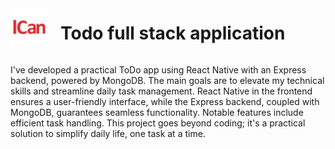 <!DOCTYPE html>
<html lang="en">
<head>
  <meta charset="UTF-8">
  <meta name="viewport" content="width=device-width, initial-scale=1.0">
  <title>ICan - Full Stack Application</title>
</head>
<body>
  <div style="display: flex; align-items: center;">
  <img src="https://raw.githubusercontent.com/balintAlexandru/react-native-ICan/main/documentation/images/logo.png" alt="logo" width="60" height="60" style="margin-right: 20px;">
  <h1>Todo full stack application</h1>
</div>
<p>I've developed a practical ToDo app using React Native with an Express backend, powered by MongoDB. The main goals are to elevate my technical skills and streamline daily task management. React Native in the frontend ensures a user-friendly interface, while the Express backend, coupled with MongoDB, guarantees seamless functionality. Notable features include efficient task handling. This project goes beyond coding; it's a practical solution to simplify daily life, one task at a time.</p>
</body>
</html>
